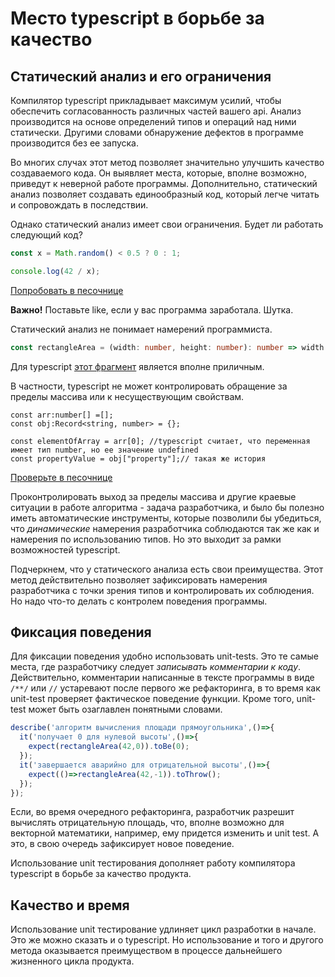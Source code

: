 # Место typescript в борьбе за качество

## Статический анализ и его ограничения

Компилятор typescript прикладывает максимум усилий, чтобы обеспечить согласованность различных частей вашего api. Анализ производится на основе определений типов и операций над ними статически. Другими словами обнаружение дефектов в программе производится без ее запуска.

Во многих случах этот метод позволяет значительно улучшить качество создаваемого кода. Он выявляет места, которые, вполне возможно, приведут к неверной работе программы. Дополнительно, статический анализ позволяет создавать единообразный код, который легче читать и сопровождать в последствии.

Однако статический анализ имеет свои ограничения. Будет ли работать следующий код?

```typescript
const x = Math.random() < 0.5 ? 0 : 1;

console.log(42 / x);
```

[Попробовать в песочнице](https://www.typescriptlang.org/play?ssl=3&ssc=21&pln=1&pc=1#code/MYewdgzgLgBAHjAvDAsgQygCwHQCc1gAmIAtgBQCUMAPDAAzYCsMA-PTAFwwCMA3AFD9QkEABsAptlEgA5mQAsAJhgB6eBV5A)

**Важно!** Поставьте like, если у вас программа заработала. Шутка.

Статический анализ не понимает намерений программиста.

```typescript
const rectangleArea = (width: number, height: number): number => width + height;
```

Для typescript [этот фрагмент](https://www.typescriptlang.org/play?#code/MYewdgzgLgBATgU2FAhmA5gGwQQUSmAXhgAoB3ASwBMoALALhjAFcBbAIwTgBoZaEK6WlEYsOXAJSi2nOEQB8MSjVowA1HwFCoAbiA) является вполне приличным.

В частности, typescript не может контролировать обращение за пределы массива или к несуществующим свойствам.

```tsx
const arr:number[] =[];
const obj:Record<string, number> = {};

const elementOfArray = arr[0]; //typescript считает, что переменная имеет тип number, но ее значение undefined
const propertyValue = obj["property"];// такая же история
```

[Проверьте в песочнице](https://www.typescriptlang.org/play?ssl=5&ssc=58&pln=1&pc=1#code/MYewdgzgLgBAhgJwQLjAVwLYCMCmCDaAujALxEDcAUKJLCFgFbIBKOoCAJgDzQICWYAOYAaGOmx4AfKRgBvAL5Vq4aDBwAbHBhxgoAeQBmAQSRwAnjMQEADIXIwA9A6hmADjgjB+r2IEEQQOIggBwggEIggAwggKwgwaL+wYB8IDCA-CDhgAIg4YA8IOGAvCCZoYDyIDCBGZEwwYEJYpi4CKKZ8eHhMIDsIDn+WYENaGAcOAYCOBzKtDCuCCDuCC4AanDqaDgy9Az4AEQjY3guy3ZOJaGAXCB5MIBsIA2BvnHJgblAA)

Проконтролировать выход за пределы массива и другие краевые ситуации в работе алгоритма - задача разработчика, и было бы полезно иметь автоматические инструменты, которые позволили бы убедиться, что *динамические* намерения разработчика соблюдаются так же как и намерения по использованию типов. Но это выходит за рамки возможностей typescript.

Подчеркнем, что у статического анализа есть свои преимущества. Этот метод действительно позволяет зафиксировать намерения разработчика с точки зрения типов и контролировать их соблюдения. Но надо что-то делать с контролем поведения программы.

## Фиксация поведения

Для фиксации поведения удобно использовать unit-tests. Это те самые места, где разработчику следует *записывать комментарии к коду*. Действительно, комментарии написанные в тексте программы в виде `/**/` или `//` устаревают после первого же рефакторинга, в то время как unit-test проверяет фактическое поведение функции. Кроме того, unit-test может быть озаглавлен понятными словами.

```javascript
describe('алгоритм вычисления площади прямоугольника',()=>{
  it('получает 0 для нулевой высоты',()=>{
    expect(rectangleArea(42,0)).toBe(0);
  });
  it('завершается аварийно для отрицательной высоты',()=>{
    expect(()=>rectangleArea(42,-1)).toThrow();
  });
});
```

Если, во время очередного рефакторинга, разработчик разрешит вычислять отрицательную площадь, что, вполне возможно для векторной математики, например, ему придется изменить и unit test. А это, в свою очередь зафиксирует новое поведение.

Использование unit тестирования дополняет работу компилятора typescript в борьбе за качество продукта.

## Качество и время

Использование unit тестирование удлиняет цикл разработки в начале. Это же можно сказать и о typescript. Но использование и того и другого метода оказывается преимуществом в процессе дальнейшего жизненного цикла продукта.
 
